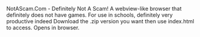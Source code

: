 NotAScam.Com - Definitely Not A Scam!
A webview-like browser that definitely does not have games.
For use in schools, definitely very productive indeed
Download the .zip version you want then use index.html to access. Opens in browser.
